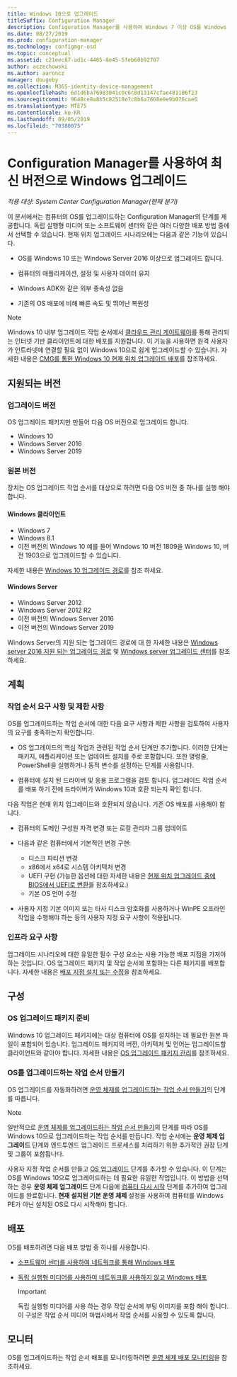 ```yaml
---
title: Windows 10으로 업그레이드
titleSuffix: Configuration Manager
description: Configuration Manager를 사용하여 Windows 7 이상 OS를 Windows 10으로 업그레이드하는 방법을 알아봅니다.
ms.date: 08/27/2019
ms.prod: configuration-manager
ms.technology: configmgr-osd
ms.topic: conceptual
ms.assetid: c21eec87-ad1c-4465-8e45-5feb60b92707
author: aczechowski
ms.author: aaroncz
manager: dougeby
ms.collection: M365-identity-device-management
ms.openlocfilehash: 6d1d6ba76983041c0c6c8d13147cfae481186f23
ms.sourcegitcommit: 9648ce8a8b5c82518e7c8b6a7668e0e9b076cae6
ms.translationtype: MTE75
ms.contentlocale: ko-KR
ms.lasthandoff: 09/05/2019
ms.locfileid: "70380075"
---
```

# <a name="upgrade-windows-to-the-latest-version-with-configuration-manager"></a>Configuration Manager를 사용하여 최신 버전으로 Windows 업그레이드

*적용 대상: System Center Configuration Manager(현재 분기)*

이 문서에서는 컴퓨터의 OS를 업그레이드하는 Configuration Manager의 단계를 제공합니다. 독립 실행형 미디어 또는 소프트웨어 센터와 같은 여러 다양한 배포 방법 중에서 선택할 수 있습니다. 현재 위치 업그레이드 시나리오에는 다음과 같은 기능이 있습니다.  

- OS를 Windows 10 또는 Windows Server 2016 이상으로 업그레이드 합니다.

- 컴퓨터의 애플리케이션, 설정 및 사용자 데이터 유지

- Windows ADK와 같은 외부 종속성 없음

- 기존의 OS 배포에 비해 빠른 속도 및 뛰어난 복원성

> [!Note]  
> Windows 10 내부 업그레이드 작업 순서에서 [클라우드 관리 게이트웨이](/sccm/core/clients/manage/plan-cloud-management-gateway)를 통해 관리되는 인터넷 기반 클라이언트에 대한 배포를 지원합니다. 이 기능을 사용하면 원격 사용자가 인트라넷에 연결할 필요 없이 Windows 10으로 쉽게 업그레이드할 수 있습니다. 자세한 내용은 [CMG를 통한 Windows 10 현재 위치 업그레이드 배포](/sccm/osd/deploy-use/deploy-a-task-sequence#deploy-windows-10-in-place-upgrade-via-cmg)를 참조하세요. <!-- 1357149 -->


## <a name="supported-versions"></a>지원되는 버전

### <a name="upgrade-version"></a>업그레이드 버전

OS 업그레이드 패키지만 만들어 다음 OS 버전으로 업그레이드 합니다.

- Windows 10
- Windows Server 2016
- Windows Server 2019

### <a name="original-version"></a>원본 버전

장치는 OS 업그레이드 작업 순서를 대상으로 하려면 다음 OS 버전 중 하나를 실행 해야 합니다.

#### <a name="windows-client"></a>Windows 클라이언트

- Windows 7
- Windows 8.1
- 이전 버전의 Windows 10 예를 들어 Windows 10 버전 1809을 Windows 10, 버전 1903으로 업그레이드할 수 있습니다.  

자세한 내용은 [Windows 10 업그레이드 경로](https://docs.microsoft.com/windows/deployment/upgrade/windows-10-upgrade-paths)를 참조 하세요.

#### <a name="windows-server"></a>Windows Server

- Windows Server 2012
- Windows Server 2012 R2
- 이전 버전의 Windows Server 2016
- 이전 버전의 Windows Server 2019

Windows Server의 지원 되는 업그레이드 경로에 대 한 자세한 내용은 [Windows server 2016 지원 되는 업그레이드 경로](https://docs.microsoft.com/windows-server/get-started/supported-upgrade-paths#upgrading-previous-retail-versions-of-windows-server-to-windows-server-2016) 및 [Windows server 업그레이드 센터](https://aka.ms/upgradecenter)를 참조 하세요.


## <a name="BKMK_Plan"></a> 계획  

### <a name="task-sequence-requirements-and-limitations"></a>작업 순서 요구 사항 및 제한 사항

OS를 업그레이드하는 작업 순서에 대한 다음 요구 사항과 제한 사항을 검토하여 사용자의 요구를 충족하는지 확인합니다.  

- OS 업그레이드의 핵심 작업과 관련된 작업 순서 단계만 추가합니다. 이러한 단계는 패키지, 애플리케이션 또는 업데이트 설치를 주로 포함합니다. 또한 명령줄, PowerShell을 실행하거나 동적 변수를 설정하는 단계를 사용합니다.  

- 컴퓨터에 설치 된 드라이버 및 응용 프로그램을 검토 합니다. 업그레이드 작업 순서를 배포 하기 전에 드라이버가 Windows 10과 호환 되는지 확인 합니다.  

다음 작업은 현재 위치 업그레이드와 호환되지 않습니다. 기존 OS 배포를 사용해야 합니다.  

- 컴퓨터의 도메인 구성원 자격 변경 또는 로컬 관리자 그룹 업데이트  

- 다음과 같은 컴퓨터에서 기본적인 변경 구현:

  - 디스크 파티션 변경
  - x86에서 x64로 시스템 아키텍처 변경
  - UEFI 구현 (가능한 옵션에 대한 자세한 내용은 [현재 위치 업그레이드 중에 BIOS에서 UEFI로 변환](/sccm/osd/deploy-use/task-sequence-steps-to-manage-bios-to-uefi-conversion#convert-from-bios-to-uefi-during-an-in-place-upgrade)을 참조하세요.)
  - 기본 OS 언어 수정  

- 사용자 지정 기본 이미지 또는 타사 디스크 암호화를 사용하거나 WinPE 오프라인 작업을 수행해야 하는 등의 사용자 지정 요구 사항이 적용됩니다.  

### <a name="infrastructure-requirements"></a>인프라 요구 사항  

업그레이드 시나리오에 대한 유일한 필수 구성 요소는 사용 가능한 배포 지점을 가져야 하는 것입니다. OS 업그레이드 패키지 및 작업 순서에 포함하는 다른 패키지를 배포합니다. 자세한 내용은 [배포 지점 설치 또는 수정](/sccm/core/servers/deploy/configure/install-and-configure-distribution-points)을 참조하세요.


## <a name="BKMK_Configure"></a> 구성  

### <a name="prepare-the-os-upgrade-package"></a>OS 업그레이드 패키지 준비  

Windows 10 업그레이드 패키지에는 대상 컴퓨터에 OS를 설치하는 데 필요한 원본 파일이 포함되어 있습니다. 업그레이드 패키지의 버전, 아키텍처 및 언어는 업그레이드할 클라이언트와 같아야 합니다. 자세한 내용은 [OS 업그레이드 패키지 관리](/sccm/osd/get-started/manage-operating-system-upgrade-packages)를 참조하세요.  

### <a name="create-a-task-sequence-to-upgrade-the-os"></a>OS를 업그레이드하는 작업 순서 만들기  

OS 업그레이드를 자동화하려면 [운영 체제를 업그레이드하는 작업 순서 만들기](/sccm/osd/deploy-use/create-a-task-sequence-to-upgrade-an-operating-system)의 단계를 따릅니다.  

> [!NOTE]  
> 일반적으로 [운영 체제를 업그레이드하는 작업 순서 만들기](/sccm/osd/deploy-use/create-a-task-sequence-to-upgrade-an-operating-system)의 단계를 따라 OS를 Windows 10으로 업그레이드하는 작업 순서를 만듭니다. 작업 순서에는 **운영 체제 업그레이드** 단계와 엔드투엔드 업그레이드 프로세스를 처리하기 위한 추가적인 권장 단계 및 그룹이 포함됩니다.
>
> 사용자 지정 작업 순서를 만들고 [OS 업그레이드](/sccm/osd/understand/task-sequence-steps#BKMK_UpgradeOS) 단계를 추가할 수 있습니다. 이 단계는 OS를 Windows 10으로 업그레이드하는 데 필요한 유일한 작업입니다. 이 방법을 선택하는 경우 **운영 체제 업그레이드** 단계 다음에 [컴퓨터 다시 시작](/sccm/osd/understand/task-sequence-steps#BKMK_RestartComputer) 단계를 추가하여 업그레이드를 완료합니다. **현재 설치된 기본 운영 체제** 설정을 사용하여 컴퓨터를 Windows PE가 아닌 설치된 OS로 다시 시작해야 합니다.  


## <a name="BKMK_Deploy"></a> 배포  

OS를 배포하려면 다음 배포 방법 중 하나를 사용합니다.  

- [소프트웨어 센터를 사용하여 네트워크를 통해 Windows 배포](/sccm/osd/deploy-use/use-software-center-to-deploy-windows-over-the-network)  

- [독립 실행형 미디어를 사용하여 네트워크를 사용하지 않고 Windows 배포](/sccm/osd/deploy-use/use-stand-alone-media-to-deploy-windows-without-using-the-network)  

  > [!IMPORTANT]  
  > 독립 실행형 미디어를 사용 하는 경우 작업 순서에 부팅 이미지를 포함 해야 합니다. 이 구성은 작업 순서 미디어 마법사에서 작업 순서를 사용할 수 있도록 합니다.


## <a name="monitor"></a>모니터  

OS를 업그레이드하는 작업 순서 배포를 모니터링하려면 [운영 체제 배포 모니터링](/sccm/osd/deploy-use/monitor-operating-system-deployments)을 참조하세요.  
